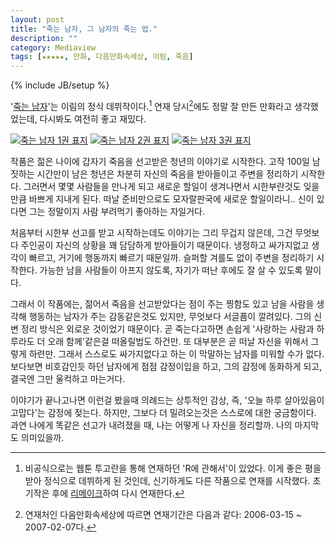 ```yaml
---
layout: post
title: "죽는 남자, 그 남자의 죽는 법."
description: ""
category: Mediaview
tags: [★★★★★, 만화, 다음만화속세상, 이림, 죽음]
---
```

{% include JB/setup %}



'[죽는 남자](http://cartoon.media.daum.net/webtoon/view/man)'는 이림의 정식 데뷔작이다.[^1]
연재 당시[^2]에도 정말 잘 만든 만화라고 생각했었는데, 다시봐도 여전히 좋고 재밌다.

[^1]: 비공식으로는 웹툰 투고란을 통해 연재하던 'R에 관해서'이 있었다. 이게 좋은 평을 받아 정식으로 데뷔하게 된 것인데, 신기하게도 다른 작품으로 연재를 시작했다. 초기작은 후에 [리메이크](http://cartoon.media.daum.net/link/view/rr)하여 다시 연재한다.

[^2]: 연재처인 다음만화속세상에 따르면 연재기간은 다음과 같다: 2006-03-15 ~ 2007-02-07다.

[![죽는 남자 1권 표지](https://lh4.googleusercontent.com/-oKZXTs4xjOg/VMmh_YCZW5I/AAAAAAAAOuc/jyfOWNCCTR8/s300/100dayslater_1.jpg)](http://www.aladin.co.kr/shop/wproduct.aspx?ISBN=8989399858&ttbkey=ttbreznoa0249001&COPYPaper=1)
[![죽는 남자 2권 표지](https://lh3.googleusercontent.com/-bPbhSPEQOF8/VMmiGxi-iBI/AAAAAAAAOuw/t9Lh3lx8EEY/s300/100dayslater_2.jpg)](http://www.aladin.co.kr/shop/wproduct.aspx?ISBN=8989399882&ttbkey=ttbreznoa0249001&COPYPaper=1)
[![죽는 남자 3권 표지](https://lh3.googleusercontent.com/-OSR3WF2WLs0/VMmiL4V6UbI/AAAAAAAAOvE/GhcW_ftreeA/s300/100dayslater_3.jpg)](http://www.aladin.co.kr/shop/wproduct.aspx?ISBN=8989399904&ttbkey=ttbreznoa0249001&COPYPaper=1)

작품은 젊은 나이에 갑자기 죽음을 선고받은 청년의 이야기로 시작한다.
고작 100일 남짓하는 시간만이 남은 청년은 차분히 자신의 죽음을 받아들이고 주변을 정리하기 시작한다.
그러면서 몇몇 사람들을 만나게 되고 새로운 할일이 생겨나면서 시한부란것도 잊을만큼 바쁘게 지내게 된다.
떠날 준비만으로도 모자랄판국에 새로운 할일이라니..
신이 있다면 그는 정말이지 사람 부려먹기 좋아하는 자일거다.

처음부터 시한부 선고를 받고 시작하는데도 이야기는 그리 무겁지 않은데, 그건 무엇보다 주인공이 자신의 상황을 꽤 담담하게 받아들이기 때문이다.
냉정하고 싸가지없고 생각이 빠르고, 거기에 행동까지 빠르기 때문일까.
슬퍼할 겨를도 없이 주변을 정리하기 시작한다.
가능한 남을 사람들이 아프지 않도록, 자기가 떠난 후에도 잘 살 수 있도록 말이다.

그래서 이 작품에는, 젊어서 죽음을 선고받았다는 점이 주는 찡함도 있고
남을 사람을 생각해 행동하는 남자가 주는 감동같은것도 있지만,
무엇보다 서글픔이 깔려있다.
그의 신변 정리 방식은 외로운 것이었기 때문이다.
곧 죽는다고하면 손쉽게 '사랑하는 사람과 하루라도 더 오래 함께'같은걸 떠올릴법도 하건만.
또 대부분은 곧 떠날 자신을 위해서 그렇게 하련만.
그래서 스스로도 싸가지없다고 하는 이 막말하는 남자를 미워할 수가 없다.
보다보면 비호감인듯 하던 남자에게 점점 감정이입을 하고, 그의 감정에 동화하게 되고, 결국엔 그만 울컥하고 마는거다.

이야기가 끝나고나면 이런걸 봤을때 의례드는 상투적인 감상, 즉, '오늘 하루 살아있음이 고맙다'는 감정에 젖는다.
하지만, 그보다 더 밀려오는것은 스스로에 대한 궁금함이다.
과연 나에게 똑같은 선고가 내려졌을 때, 나는 어떻게 나 자신을 정리할까.
나의 마지막도 의미있을까.
